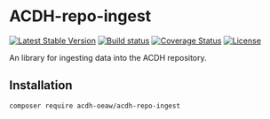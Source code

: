 # ACDH-repo-ingest

[![Latest Stable Version](https://poser.pugx.org/phpunit/phpunit/version)](https://packagist.org/packages/phpunit/phpunit)
[![Build status](https://github.com/acdh-oeaw/arche-lib-ingest/workflows/phpunit/badge.svg)](https://github.com/acdh-oeaw/arche-lib-ingest/workflows/phpunit/badge.svg)
[![Coverage Status](https://coveralls.io/repos/github/acdh-oeaw/arche-lib-ingest/badge.svg?branch=master)](https://coveralls.io/repos/github/acdh-oeaw/arche-lib-ingest/badge.svg?branch=master)
[![License](https://poser.pugx.org/phpunit/phpunit/license)](https://packagist.org/packages/phpunit/phpunit)

An library for ingesting data into the ACDH repository.

## Installation

`composer require acdh-oeaw/acdh-repo-ingest`

